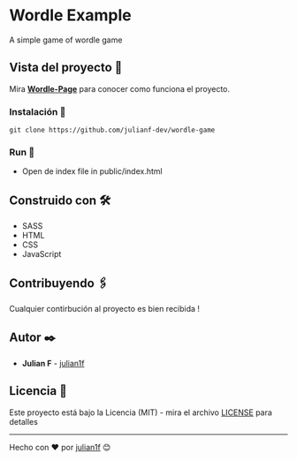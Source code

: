 # Wordle Example

A simple game of wordle game 


## Vista del proyecto 🚀

Mira **[Wordle-Page](https://julian1david.github.io/wordle-game/)** para conocer como funciona el proyecto.


### Instalación 🔧

```
git clone https://github.com/julianf-dev/wordle-game
```

### Run  🔧

* Open de index file in public/index.html

## Construido con 🛠️

* SASS
* HTML
* CSS
* JavaScript

## Contribuyendo 🖇️

Cualquier contirbución al proyecto es bien recibida ! 

## Autor ✒️

* **Julian F**  - [julian1f](https://github.com/julianf-dev)


## Licencia 📄

Este proyecto está bajo la Licencia (MIT) - mira el archivo [LICENSE](LICENSE) para detalles

---
Hecho con ❤️ por [julian1f](https://github.com/julianf-dev) 😊